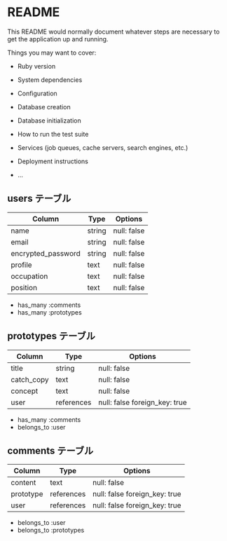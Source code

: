 # README

This README would normally document whatever steps are necessary to get the
application up and running.

Things you may want to cover:

* Ruby version

* System dependencies

* Configuration

* Database creation

* Database initialization

* How to run the test suite

* Services (job queues, cache servers, search engines, etc.)

* Deployment instructions

* ...

## users テーブル

| Column             | Type   | Options     |
| ------------------ | ------ | ----------- |
| name               | string | null: false |
| email              | string | null: false |
| encrypted_password | string | null: false |
| profile            | text   | null: false |
| occupation         | text   | null: false | 
| position           | text   | null: false |

- has_many :comments
- has_many :prototypes

## prototypes テーブル

| Column     | Type       | Options     |
| ---------- | ---------- | ----------- |
| title      | string     | null: false |
| catch_copy | text       | null: false |
| concept    | text       | null: false |
| user       | references | null: false foreign_key: true|

- has_many :comments
- belongs_to :user


## comments テーブル

| Column     | Type       | Options     　　　　　　|
| ---------- | ---------- | --------------------- |
| content    | text       |null: false            |
| prototype  | references |null: false foreign_key: true|
| user       | references |null: false foreign_key: true|

- belongs_to :user
- belongs_to :prototypes